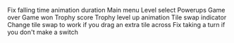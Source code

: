 Fix falling time animation duration
Main menu
Level select
Powerups
Game over
Game won
Trophy score
Trophy level up animation
Tile swap indicator
Change tile swap to work if you drag an extra tile across
Fix taking a turn if you don't make a switch
